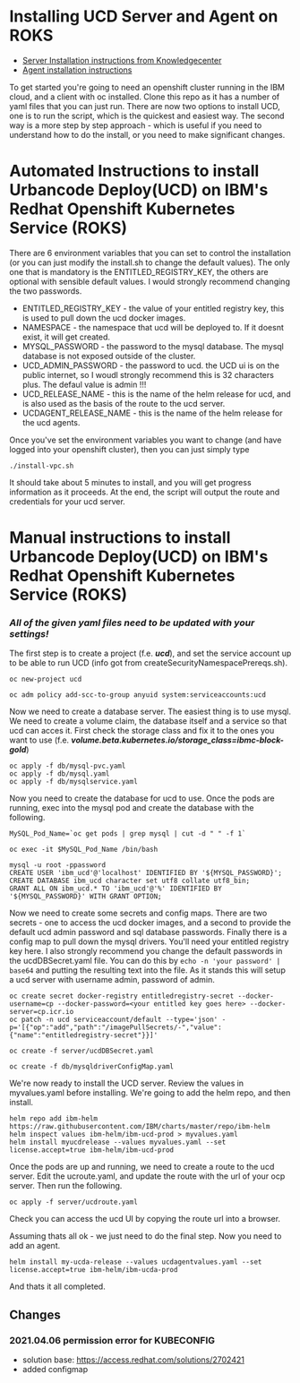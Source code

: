 # Installing UCD Server and Agent on ROKS

* [Server Installation instructions from Knowledgecenter](https://www.ibm.com/support/knowledgecenter/SS4GSP_7.1.1/com.ibm.udeploy.install.doc/topics/docker_cloud_over.html)
* [Agent installation instructions](https://www.ibm.com/support/knowledgecenter/SS4GSP_7.1.1/com.ibm.udeploy.install.doc/topics/agent_install_helm_chart.html)

To get started you're going to need an openshift cluster running in the IBM cloud, and a client with oc installed.  Clone this repo as it has a number of yaml files that you can just run.  There are now two options to install UCD, one is to run the script, which is the quickest and easiest way.  The second way is a more step by step approach - which is useful if you need to understand how to do the install, or you need to make significant changes.


# Automated Instructions to install Urbancode Deploy(UCD) on IBM's Redhat Openshift Kubernetes Service (ROKS)
There are 6 environment variables that you can set to control the installation (or you can just modify the install.sh to change the default values).  The only one that is mandatory is the ENTITLED_REGISTRY_KEY, the others are optional with sensible default values.  I would strongly recommend changing the two passwords.

- ENTITLED_REGISTRY_KEY - the value of your entitled registry key, this is used to pull down the ucd docker images.
- NAMESPACE - the namespace that ucd will be deployed to.  If it doesnt exist, it will get created.
- MYSQL_PASSWORD - the password to the mysql database.  The mysql database is not exposed outside of the cluster.
- UCD_ADMIN_PASSWORD - the password to ucd.  the UCD ui is on the public internet, so I woudl strongly recommend this is 32 characters plus.  The defaul value is admin !!!
- UCD_RELEASE_NAME - this is the name of the helm release for ucd, and is also used as the basis of the route to the ucd server.
- UCDAGENT_RELEASE_NAME - this is the name of the helm release for the ucd agents.

Once you've set the environment variables you want to change (and have logged into your openshift cluster), then you can just simply type

```
./install-vpc.sh
```

It should take about 5 minutes to install, and you will get progress information as it proceeds.  At the end, the script will output the route and credentials for your ucd server.

# Manual instructions to install Urbancode Deploy(UCD) on IBM's Redhat Openshift Kubernetes Service (ROKS)

### ***All of the given yaml files need to be updated with your settings!***


The first step is to create a project (f.e. ***ucd***), and set the service account up to be able to run UCD (info got from createSecurityNamespacePrereqs.sh).

```
oc new-project ucd

oc adm policy add-scc-to-group anyuid system:serviceaccounts:ucd
```

Now we need to create a database server.  The easiest thing is to use mysql.  We need to create a volume claim, the database itself and a service so that ucd can acces it.
First check the storage class and fix it to the ones you want to use (f.e. ***volume.beta.kubernetes.io/storage_class=ibmc-block-gold***) 

```
oc apply -f db/mysql-pvc.yaml
oc apply -f db/mysql.yaml
oc apply -f db/mysqlservice.yaml
```

Now you need to create the database for ucd to use.  Once the pods are running, exec into the mysql pod and create the database with the following.

```
MySQL_Pod_Name=`oc get pods | grep mysql | cut -d " " -f 1`

oc exec -it $MySQL_Pod_Name /bin/bash

mysql -u root -ppassword
CREATE USER 'ibm_ucd'@'localhost' IDENTIFIED BY '${MYSQL_PASSWORD}';
CREATE DATABASE ibm_ucd character set utf8 collate utf8_bin;
GRANT ALL ON ibm_ucd.* TO 'ibm_ucd'@'%' IDENTIFIED BY '${MYSQL_PASSWORD}' WITH GRANT OPTION;
```

Now we need to create some secrets and config maps.  There are two secrets - one to access the ucd docker images, and a second to provide the default ucd admin password and sql database passwords.  Finally there is a config map to pull down the mysql drivers.  You'll need your entitled registry key here.  I also strongly recommend you change the default passwords in the ucdDBSecret.yaml file.   You can do this by `echo -n 'your password' | base64` and putting the resulting text into the file.  As it stands this will setup a ucd server with username admin, password of admin.

```
oc create secret docker-registry entitledregistry-secret --docker-username=cp --docker-password=<your entitled key goes here> --docker-server=cp.icr.io
oc patch -n ucd serviceaccount/default --type='json' -p='[{"op":"add","path":"/imagePullSecrets/-","value":{"name":"entitledregistry-secret"}}]'

oc create -f server/ucdDBSecret.yaml

oc create -f db/mysqldriverConfigMap.yaml
```

We're now ready to install the UCD server.  Review the values in myvalues.yaml before installing.  We're going to add the helm repo, and then install.

```
helm repo add ibm-helm https://raw.githubusercontent.com/IBM/charts/master/repo/ibm-helm
helm inspect values ibm-helm/ibm-ucd-prod > myvalues.yaml
helm install myucdrelease --values myvalues.yaml --set license.accept=true ibm-helm/ibm-ucd-prod 
```

Once the pods are up and running, we need to create a route to the ucd server. Edit the ucroute.yaml, and update the route with the url of your ocp server.  Then run the following.

```
oc apply -f server/ucdroute.yaml
```

Check you can access the ucd UI by copying the route url into a browser.  

Assuming thats all ok - we just need to do the final step.  Now you need to add an agent.

```
helm install my-ucda-release --values ucdagentvalues.yaml --set license.accept=true ibm-helm/ibm-ucda-prod
```

And thats it all completed.




## Changes

### 2021.04.06 permission error for KUBECONFIG 
* solution base: <https://access.redhat.com/solutions/2702421>
* added configmap
